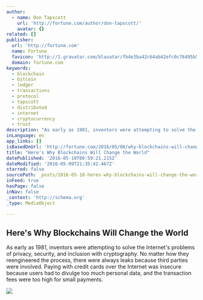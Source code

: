 ```yaml
---
author:
  - name: Don Tapscott
    url: 'http://fortune.com/author/don-tapscott/'
    avatar: {}
related: []
publisher:
  url: 'http://fortune.com'
  name: Fortune
  favicon: 'http://1.gravatar.com/blavatar/fb4e3ba42c64ab42efc0c76495b59a33?s=16'
  domain: fortune.com
keywords:
  - blockchain
  - bitcoin
  - ledger
  - transactions
  - protocol
  - tapscott
  - distributed
  - internet
  - cryptocurrency
  - trust
description: "As early as 1981, inventors were attempting to solve the Internet's problems of privacy, security, and inclusion with cryptography. No matter how they reengineered the process, there were always leaks because third parties were involved. Paying with credit cards over the Internet was insecure because users had to divulge too much personal data, and the transaction fees were too high for small payments."
inLanguage: en
app_links: []
isBasedOnUrl: 'http://fortune.com/2016/05/08/why-blockchains-will-change-the-world/'
title: "Here's Why Blockchains Will Change the World"
datePublished: '2016-05-10T00:59:21.215Z'
dateModified: '2016-05-09T21:35:42.467Z'
starred: false
sourcePath: _posts/2016-05-10-heres-why-blockchains-will-change-the-world.md
inFeed: true
hasPage: false
inNav: false
_context: 'http://schema.org'
_type: MediaObject

---
```

<article style=""><h1>Here's Why Blockchains Will Change the World</h1><p>As early as 1981, inventors were attempting to solve the Internet's problems of privacy, security, and inclusion with cryptography. No matter how they reengineered the process, there were always leaks because third parties were involved. Paying with credit cards over the Internet was insecure because users had to divulge too much personal data, and the transaction fees were too high for small payments.</p><img src="https://fortunedotcom.files.wordpress.com/2016/05/blockchain-revolution-cover.jpg?w=789&amp;h=1200" /></article>